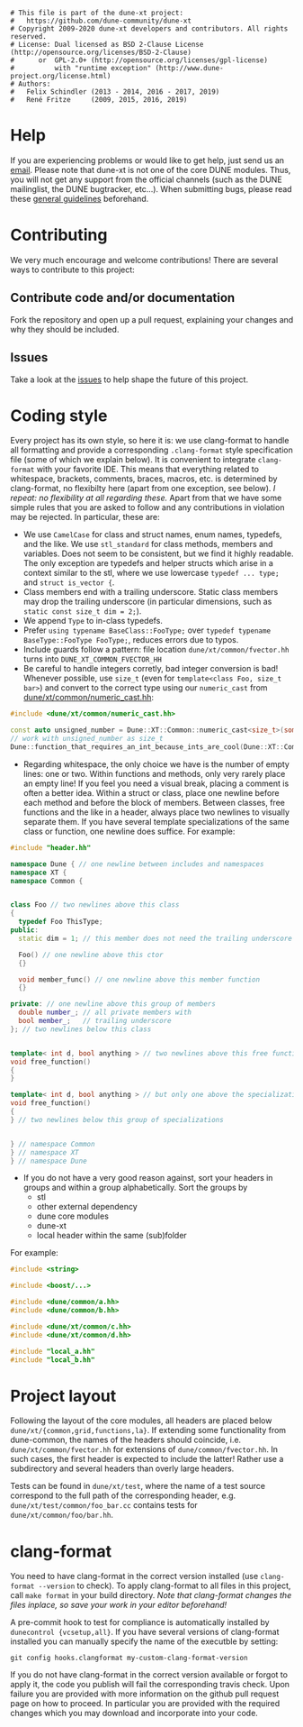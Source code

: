 ```
# This file is part of the dune-xt project:
#   https://github.com/dune-community/dune-xt
# Copyright 2009-2020 dune-xt developers and contributors. All rights reserved.
# License: Dual licensed as BSD 2-Clause License (http://opensource.org/licenses/BSD-2-Clause)
#      or  GPL-2.0+ (http://opensource.org/licenses/gpl-license)
#          with "runtime exception" (http://www.dune-project.org/license.html)
# Authors:
#   Felix Schindler (2013 - 2014, 2016 - 2017, 2019)
#   René Fritze     (2009, 2015, 2016, 2019)
```

# Help

If you are experiencing problems or would like to get help, just send us an [email](dune-xt@dune-community.ovh).
Please note that dune-xt is not one of the core DUNE modules. Thus, you will not get
any support from the official channels (such as the DUNE mailinglist, the DUNE bugtracker,
etc...).
When submitting bugs, please read these
[general guidelines](https://www.dune-project.org/doc/guides/bug_reporting/) beforehand.


# Contributing

We very much encourage and welcome contributions!
There are several ways to contribute to this project:

## Contribute code and/or documentation

Fork the repository and open up a pull request, explaining your changes and why they should be included.

## Issues

Take a look at the [issues](https://zivgitlab.uni-muenster.de/ag-ohlberger/dune-community/dune-xt/-/issues)
to help shape the future of this project.

# Coding style

Every project has its own style, so here it is: we use clang-format to handle all formatting and provide a
corresponding `.clang-format` style specification file (some of which we explain below). It is convenient
to integrate `clang-format` with your favorite IDE.
This means that everything related to whitespace, brackets, comments, braces, macros, etc. is determined by
clang-format, no flexibilty here (apart from one exception, see below).
_I repeat: no flexibility at all regarding these._
Apart from that we have some simple rules that you are asked to follow and any contributions in violation may be
rejected.
In particular, these are:

* We use `CamelCase` for class and struct names, enum names, typedefs, and the like. We use `stl_standard` for class
methods, members and variables. Does not seem to be consistent, but we find it highly readable. The only exception are typedefs and helper structs which arise in a context similar to the stl, where we use
lowercase `typedef ... type;` and `struct is_vector {`.
* Class members end with a trailing underscore. Static class members may drop the trailing underscore (in particular
dimensions, such as `static const size_t dim = 2;`).
* We append `Type` to in-class typedefs.
* Prefer `using typename BaseClass::FooType;` over `typedef typename BaseType::FooType FooType;`, reduces errors due to
typos.
* Include guards follow a pattern: file location `dune/xt/common/fvector.hh` turns into `DUNE_XT_COMMON_FVECTOR_HH`
* Be careful to handle integers corretly, bad integer conversion is bad! Whenever possible, use `size_t` (even for
`template<class Foo, size_t bar>`) and convert to the correct type using our `numeric_cast` from
[dune/xt/common/numeric_cast.hh](https://zivgitlab.uni-muenster.de/ag-ohlberger/dune-community/dune-xt/-/blob/master/dune/xt/common/numeric_cast.hh):
```c++
#include <dune/xt/common/numeric_cast.hh>

const auto unsigned_number = Dune::XT::Common::numeric_cast<size_t>(some_vector_size_of_unknown_int_type);
// work with unsigned_number as size_t
Dune::function_that_requires_an_int_because_ints_are_cool(Dune::XT::Common::numeric_cast<int>(unsigned_number);
```
* Regarding whitespace, the only choice we have is the number of empty lines: one or two.
Within functions and methods, only very rarely place an empty line!
If you feel you need a visual break, placing a comment is often a better idea.
Within a struct or class, place one newline before each method and before the block of members.
Between classes, free functions and the like in a header, always place two newlines to visually separate them.
If you have several template specializations of the same class or function, one newline does suffice.
For example:
```c++
#include "header.hh"

namespace Dune { // one newline between includes and namespaces
namespace XT {
namespace Common {


class Foo // two newlines above this class
{
  typedef Foo ThisType;
public:
  static dim = 1; // this member does not need the trailing underscore

  Foo() // one newline above this ctor
  {}

  void member_func() // one newline above this member function
  {}

private: // one newline above this group of members
  double number_; // all private members with
  bool member_;   // trailing underscore
}; // two newlines below this class


template< int d, bool anything > // two newlines above this free function
void free_function()
{
}

template< int d, bool anything > // but only one above the specialization
void free_function()
{
} // two newlines below this group of specializations


} // namespace Common
} // namespace XT
} // namespace Dune
```
* If you do not have a very good reason against, sort your headers in groups and within a group alphabetically.
Sort the groups by
  * stl
  * other external dependency
  * dune core modules
  * dune-xt
  * local header within the same (sub)folder

For example:
```c++
#include <string>

#include <boost/...>

#include <dune/common/a.hh>
#include <dune/common/b.hh>

#include <dune/xt/common/c.hh>
#include <dune/xt/common/d.hh>

#include "local_a.hh"
#include "local_b.hh"
```


# Project layout

Following the layout of the core modules, all headers are placed below `dune/xt/{common,grid,functions,la}`.
If extending some functionality from dune-common, the names of the headers should coincide, i.e.
`dune/xt/common/fvector.hh` for extensions of `dune/common/fvector.hh`.
In such cases, the first header is expected to include the latter!
Rather use a subdirectory and several headers than overly large headers.

Tests can be found in `dune/xt/test`, where the name of a test source correspond to the full path of the
corresponding header, e.g. `dune/xt/test/common/foo_bar.cc` contains tests for `dune/xt/common/foo/bar.hh`.


# clang-format

You need to have clang-format in the correct version installed (use `clang-format --version` to check).
To apply clang-format to all files in this project, call `make format` in your build directory.
_Note that clang-format changes the files inplace, so save your work in your editor beforehand!_

A pre-commit hook to test for compliance is automatically installed by ```dunecontrol {vcsetup,all}```.
If you have several versions of clang-format installed you can manually specify the name of the
executble by setting:
```
git config hooks.clangformat my-custom-clang-format-version
```

If you do not have clang-format in the correct version available or forgot to apply it, the code you publish will fail the
corresponding travis check.
Upon failure you are provided with more information on the github pull request page on how to proceed.
In particular you are provided with the required changes which you may download and incorporate into your code.
